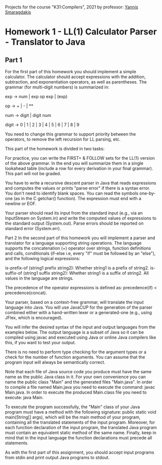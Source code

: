 Projects for the course "K31:Compilers", 2021 by professor: [Yannis Smaragdakis](http://yanniss.github.io/)

# Homework 1 - LL(1) Calculator Parser - Translator to Java
## Part 1
For the first part of this homework you should implement a simple calculator. The calculator should accept expressions with the addition, subtraction, and exponentiation operators, as well as parentheses. The grammar (for multi-digit numbers) is summarized in:

exp -> num | exp op exp | (exp)

op -> + | - | **

num -> digit | digit num

digit -> 0 | 1 | 2 | 3 | 4 | 5 | 6 | 7 | 8 | 9

You need to change this grammar to support priority between the operators, to remove the left recursion for LL parsing, etc.

This part of the homework is divided in two tasks:

For practice, you can write the FIRST+ & FOLLOW sets for the LL(1) version of the above grammar. In the end you will summarize them in a single lookahead table (include a row for every derivation in your final grammar). This part will not be graded.

You have to write a recursive descent parser in Java that reads expressions and computes the values or prints "parse error" if there is a syntax error. You don't need to identify blank spaces. You can read the symbols one-by-one (as in the C getchar() function). The expression must end with a newline or EOF.

Your parser should read its input from the standard input (e.g., via an InputStream on System.in) and write the computed values of expressions to the standard output (System.out). Parse errors should be reported on standard error (System.err).

Part 2
In the second part of this homework you will implement a parser and translator for a language supporting string operations. The language supports the concatenation (+) operator over strings, function definitions and calls, conditionals (if-else i.e, every "if" must be followed by an "else"), and the following logical expressions:

is-prefix-of (string1 prefix string2): Whether string1 is a prefix of string2.
is-suffix-of (string1 suffix string2): Whether string1 is a suffix of string2.
All values in the language are strings.

The precedence of the operator expressions is defined as: precedence(if) < precedence(concat).

Your parser, based on a context-free grammar, will translate the input language into Java. You will use JavaCUP for the generation of the parser combined either with a hand-written lexer or a generated-one (e.g., using JFlex, which is encouraged).

You will infer the desired syntax of the input and output languages from the examples below. The output language is a subset of Java so it can be compiled using javac and executed using Java or online Java compilers like this, if you want to test your output.

There is no need to perform type checking for the argument types or a check for the number of function arguments. You can assume that the program input will always be semantically correct.

Note that each file of Java source code you produce must have the same name as the public Java class in it. For your own convenience you can name the public class "Main" and the generated files "Main.java". In order to compile a file named Main.java you need to execute the command: javac Main.java. In order to execute the produced Main.class file you need to execute: java Main.

To execute the program successfully, the "Main" class of your Java program must have a method with the following signature: public static void main(String[] args), which will be the main method of your program, containing all the translated statements of the input program. Moreover, for each function declaration of the input program, the translated Java program must contain an equivalent static method of the same name. Finally, keep in mind that in the input language the function declarations must precede all statements.

As with the first part of this assignment, you should accept input programs from stdin and print output Java programs to stdout.

